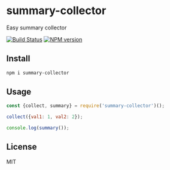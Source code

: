 # summary-collector

Easy summary collector

[![Build Status][travis-image]][travis-url]
[![NPM version][npm-image]][npm-url]

## Install

```bash
npm i summary-collector
```

## Usage

```js
const {collect, summary} = require('summary-collector')();

collect({val1: 1, val2: 2});

console.log(summary());
```

## License

MIT

[npm-url]: https://npmjs.org/package/summary-collector
[npm-image]: https://badge.fury.io/js/summary-collector.svg
[travis-url]: https://travis-ci.org/astur/summary-collector
[travis-image]: https://travis-ci.org/astur/summary-collector.svg?branch=master